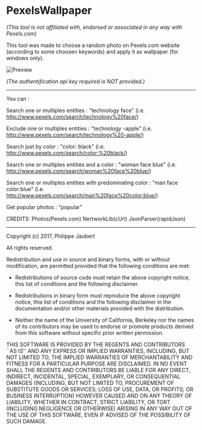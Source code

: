 # PexelsWallpaper
*(This tool is not affiliated with, endorsed or associated in any way with Pexels.com)*

This tool was made to choose a random photo on Pexels.com website (according to some choosen keywords) and apply it as wallpaper (for windows only).

![Preview](http://i.imgur.com/oLSIzBT.gif)

*(The authentification api key required is NOT provided.)*

------------------------------------------------------------------------------

You can :

Search one or multiples entities :                              "technology face"          (i.e. http://www.pexels.com/search/technology%20face/)

Exclude one or multiples entities :                             "technology -apple"        (i.e. http://www.pexels.com/search/technology%20-apple/)

Search just by color :                                          "color: black"             (i.e. http://www.pexels.com/search/color:%20black/)

Search one or multiples entities and a color :                  "woman face blue"           (i.e. http://www.pexels.com/search/woman%20face%20blue/)

Search one or multiples entities with predominating color :     "man face color:blue"     (i.e. http://www.pexels.com/search/man%20face%20color:blue/)

Get popular photos :                                            "popular"
 
CREDITS: Photos(Pexels.com) NertworkLib(cUrl) JsonParser(rapidJson)

------------------------------------------------------------------------------

Copyright (c) 2017, Philippe Jaubert

All rights reserved.

Redistribution and use in source and binary forms, with or without
modification, are permitted provided that the following conditions are met:

* Redistributions of source code must retain the above copyright
  notice, this list of conditions and the following disclaimer.
  
* Redistributions in binary form must reproduce the above copyright
  notice, this list of conditions and the following disclaimer in the
  documentation and/or other materials provided with the distribution.
  
* Neither the name of the University of California, Berkeley nor the
  names of its contributors may be used to endorse or promote products
  derived from this software without specific prior written permission.

THIS SOFTWARE IS PROVIDED BY THE REGENTS AND CONTRIBUTORS ``AS IS'' AND ANY
EXPRESS OR IMPLIED WARRANTIES, INCLUDING, BUT NOT LIMITED TO, THE IMPLIED
WARRANTIES OF MERCHANTABILITY AND FITNESS FOR A PARTICULAR PURPOSE ARE
DISCLAIMED. IN NO EVENT SHALL THE REGENTS AND CONTRIBUTORS BE LIABLE FOR ANY
DIRECT, INDIRECT, INCIDENTAL, SPECIAL, EXEMPLARY, OR CONSEQUENTIAL DAMAGES
(INCLUDING, BUT NOT LIMITED TO, PROCUREMENT OF SUBSTITUTE GOODS OR SERVICES;
LOSS OF USE, DATA, OR PROFITS; OR BUSINESS INTERRUPTION) HOWEVER CAUSED AND
ON ANY THEORY OF LIABILITY, WHETHER IN CONTRACT, STRICT LIABILITY, OR TORT
(INCLUDING NEGLIGENCE OR OTHERWISE) ARISING IN ANY WAY OUT OF THE USE OF THIS
SOFTWARE, EVEN IF ADVISED OF THE POSSIBILITY OF SUCH DAMAGE.
